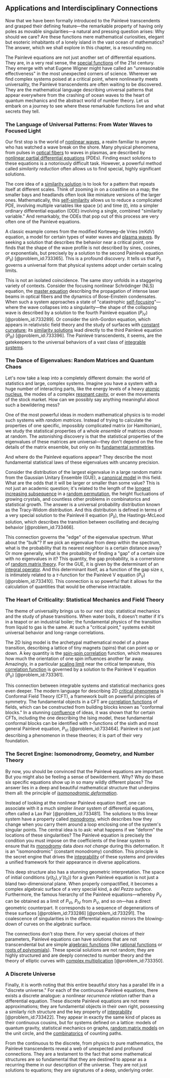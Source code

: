 ## Applications and Interdisciplinary Connections

Now that we have been formally introduced to the Painlevé transcendents and grasped their defining feature—the remarkable property of having only poles as movable singularities—a natural and pressing question arises: Why should we care? Are these functions mere mathematical curiosities, elegant but esoteric inhabitants of a lonely island in the vast ocean of mathematics? The answer, which we shall explore in this chapter, is a resounding no.

The Painlevé equations are not just another set of differential equations. They are, in a very real sense, the [special functions](@article_id:142740) of the 21st century. They emerge with what Eugene Wigner might have called an "unreasonable effectiveness" in the most unexpected corners of science. Wherever we find complex systems poised at a critical point, where nonlinearity meets universality, the Painlevé transcendents are often waiting to be discovered. They are the mathematical language describing universal patterns that appear everywhere from the crashing of ocean waves to the heart of quantum mechanics and the abstract world of number theory. Let us embark on a journey to see where these remarkable functions live and what secrets they tell.

### The Language of Universal Patterns: From Water Waves to Focused Light

Our first stop is the world of [nonlinear waves](@article_id:272597), a realm familiar to anyone who has watched a wave break on the shore. Many physical phenomena, from pulses in [optical fibers](@article_id:265153) to waves in plasmas, are described by [nonlinear partial differential equations](@article_id:168353) (PDEs). Finding exact solutions to these equations is a notoriously difficult task. However, a powerful method called *similarity reduction* often allows us to find special, highly significant solutions.

The core idea of a [similarity solution](@article_id:151632) is to look for a pattern that repeats itself at different scales. Think of zooming in on a coastline on a map; the smaller bays and headlands often look like miniature versions of the larger ones. Mathematically, this [self-similarity](@article_id:144458) allows us to reduce a complicated PDE, involving multiple variables like space ($x$) and time ($t$), into a simpler ordinary differential equation (ODE) involving a single, combined "similarity variable." And remarkably, the ODEs that pop out of this process are very often one of the Painlevé equations.

A classic example comes from the modified Korteweg-de Vries (mKdV) equation, a model for certain types of water waves and [plasma waves](@article_id:195029). By seeking a solution that describes the behavior near a critical point, one finds that the shape of the wave profile is not described by sines, cosines, or exponentials, but precisely by a solution to the second Painlevé equation ($P_{\text{II}}$) [@problem_id:733365]. This is a profound discovery. It tells us that $P_{\text{II}}$ governs a universal form that physical systems adopt under certain scaling limits.

This is not an isolated coincidence. The same story unfolds in a staggering variety of contexts. Consider the focusing nonlinear Schrödinger (NLS) equation, the [master equation](@article_id:142465) describing the propagation of intense laser beams in optical fibers and the dynamics of Bose-Einstein condensates. When such a system approaches a state of "catastrophic [self-focusing](@article_id:175897)"—where the wave collapses into a singularity—the shape of the collapsing wave is described by a solution to the fourth Painlevé equation ($P_{\text{IV}}$) [@problem_id:733289]. Or consider the sinh-Gordon equation, which appears in relativistic field theory and the study of surfaces with [constant curvature](@article_id:161628); its [similarity solutions](@article_id:171096) lead directly to the third Painlevé equation ($P_{\text{III}}$) [@problem_id:733396]. The Painlevé transcendents, it seems, are the gatekeepers to the universal behaviors of a vast class of [integrable systems](@article_id:143719).

### The Dance of Eigenvalues: Random Matrices and Quantum Chaos

Let's now take a leap into a completely different domain: the world of statistics and large, complex systems. Imagine you have a system with a huge number of interacting parts, like the energy levels of a heavy [atomic nucleus](@article_id:167408), the modes of a complex [resonant cavity](@article_id:273994), or even the movements of the stock market. How can we possibly say anything meaningful about such a bewildering mess?

One of the most powerful ideas in modern mathematical physics is to model such systems with *random matrices*. Instead of trying to calculate the properties of one specific, impossibly complicated matrix (or Hamiltonian), we study the statistical properties of a whole *ensemble* of matrices chosen at random. The astonishing discovery is that the statistical properties of the eigenvalues of these matrices are universal—they don't depend on the fine details of the matrix ensemble, but only on its [fundamental symmetries](@article_id:160762).

And where do the Painlevé equations appear? They describe the most fundamental statistical laws of these eigenvalues with uncanny precision.

Consider the distribution of the largest eigenvalue in a large random matrix from the Gaussian Unitary Ensemble (GUE), a [canonical model](@article_id:148127) in this field. What are the odds that it will be larger or smaller than some value? This is not just an academic question; it's related to the length of the [longest increasing subsequence](@article_id:269823) in a [random permutation](@article_id:270478), the height fluctuations of growing crystals, and countless other problems in combinatorics and statistical growth. The answer is a universal probability distribution known as the Tracy-Widom distribution. And this distribution is defined in terms of a very special solution to the Painlevé II equation ($P_{\text{II}}$), the Hastings-McLeod solution, which describes the transition between oscillating and decaying behavior [@problem_id:733466].

This connection governs the "edge" of the eigenvalue spectrum. What about the "bulk"? If we pick an eigenvalue from deep within the spectrum, what is the probability that its nearest neighbor is a certain distance away? Or more generally, what is the probability of finding a "gap" of a certain size with no eigenvalues in it? This quantity, the gap probability, is a cornerstone of [random matrix theory](@article_id:141759). For the GUE, it is given by the determinant of an [integral operator](@article_id:147018). And this determinant itself, as a function of the gap size $s$, is intimately related to a $\tau$-function for the Painlevé V equation ($P_{\text{V}}$) [@problem_id:733410]. This connection is so powerful that it allows for the calculation of quantities that would be otherwise intractable.

### The Heart of Criticality: Statistical Mechanics and Field Theory

The theme of universality brings us to our next stop: statistical mechanics and the study of phase transitions. When water boils, it doesn't matter if it's in a teapot or an industrial boiler; the fundamental physics of the transition from liquid to gas is the same. At such a "critical point," systems exhibit universal behavior and long-range correlations.

The 2D Ising model is the archetypal mathematical model of a phase transition, describing a lattice of tiny magnets (spins) that can point up or down. A key quantity is the [spin-spin correlation](@article_id:157386) function, which measures how much the orientation of one spin influences another far away. Amazingly, in a particular [scaling limit](@article_id:270068) near the critical temperature, this [correlation function](@article_id:136704) is governed by a solution to the Painlevé V equation ($P_{\text{V}}$) [@problem_id:733361].

This connection between integrable systems and statistical mechanics goes even deeper. The modern language for describing 2D [critical phenomena](@article_id:144233) is Conformal Field Theory (CFT), a framework built on powerful principles of symmetry. The fundamental objects in a CFT are [correlation functions](@article_id:146345) of fields, which can be constructed from building blocks known as "conformal blocks." In a stunning [confluence](@article_id:196661) of ideas, it was shown that for certain CFTs, including the one describing the Ising model, these fundamental conformal blocks can be identified with $\tau$-functions of the sixth and most general Painlevé equation, $P_{\text{VI}}$ [@problem_id:733464]. Painlevé is not just describing a phenomenon in these theories; it is part of their very foundation.

### The Secret Engine: Isomonodromy, Geometry, and Number Theory

By now, you should be convinced that the Painlevé equations are important. But you might also be feeling a sense of bewilderment. Why? Why do these six specific equations show up in so many wildly different places? The answer lies in a deep and beautiful mathematical structure that underpins them all: the principle of *[isomonodromic deformation](@article_id:202723)*.

Instead of looking at the nonlinear Painlevé equation itself, one can associate with it a much simpler *linear* system of differential equations, often called a Lax Pair [@problem_id:733481]. The solutions to this linear system have a property called [monodromy](@article_id:174355), which describes how they change when you carry them around a loop enclosing one of the system's singular points. The central idea is to ask: what happens if we "deform" the locations of these singularities? The Painlevé equation is precisely the condition you must impose on the coefficients of the linear system to ensure that its [monodromy](@article_id:174355) data *does not change* during this deformation. It is an "isomonodromic" (constant monodromy) condition. This principle is the secret engine that drives the [integrability](@article_id:141921) of these systems and provides a unified framework for their appearance in diverse applications.

This deep structure also has a stunning geometric interpretation. The space of initial conditions $(y(t_0), y'(t_0))$ for a given Painlevé equation is not just a bland two-dimensional plane. When properly compactified, it becomes a complex algebraic surface of a very special kind, a *del Pezzo surface*. Furthermore, the famous hierarchy of the Painlevé equations—whereby $P_{\text{V}}$ can be obtained as a limit of $P_{\text{VI}}$, $P_{\text{IV}}$ from $P_{\text{V}}$, and so on—has a direct geometric counterpart. It corresponds to a sequence of degenerations of these surfaces [@problem_id:733286] [@problem_id:733291]. The coalescence of singularities in the differential equation mirrors the blowing-down of curves on the algebraic surface.

The connections don't stop there. For very special choices of their parameters, Painlevé equations can have solutions that are not transcendental but are simple [algebraic functions](@article_id:187040) (like [rational functions](@article_id:153785) or [roots of polynomials](@article_id:154121)). These special solutions are not random; they are highly structured and are deeply connected to number theory and the theory of elliptic curves with [complex multiplication](@article_id:167594) [@problem_id:733350].

### A Discrete Universe

Finally, it is worth noting that this entire beautiful story has a parallel life in a "discrete universe." For each of the continuous Painlevé equations, there exists a discrete analogue: a nonlinear *recurrence relation* rather than a differential equation. These discrete Painlevé equations are not mere approximations; they are fundamental objects in their own right, possessing a similarly rich structure and the key property of [integrability](@article_id:141921) [@problem_id:733422]. They appear in exactly the same kind of places as their continuous cousins, but for systems defined on a lattice: models of quantum gravity, statistical mechanics on graphs, [random matrix models](@article_id:196393) on the unit circle, and the [combinatorics](@article_id:143849) of counting paths.

From the continuous to the discrete, from physics to pure mathematics, the Painlevé transcendents reveal a web of unexpected and profound connections. They are a testament to the fact that some mathematical structures are so fundamental that they are destined to appear as a recurring theme in our description of the universe. They are not just solutions to equations; they are signatures of a deep, underlying order.